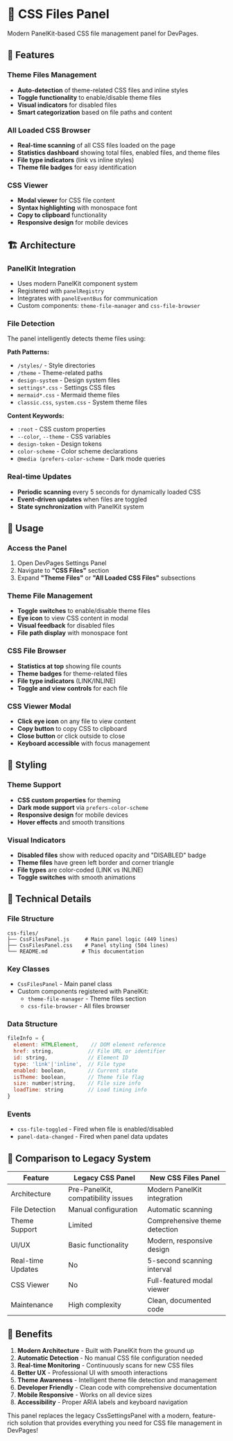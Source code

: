# 🎨 CSS Files Panel

Modern PanelKit-based CSS file management panel for DevPages.

## 🚀 **Features**

### **Theme Files Management**
- **Auto-detection** of theme-related CSS files and inline styles
- **Toggle functionality** to enable/disable theme files
- **Visual indicators** for disabled files
- **Smart categorization** based on file paths and content

### **All Loaded CSS Browser**
- **Real-time scanning** of all CSS files loaded on the page
- **Statistics dashboard** showing total files, enabled files, and theme files
- **File type indicators** (link vs inline styles)
- **Theme file badges** for easy identification

### **CSS Viewer**
- **Modal viewer** for CSS file content
- **Syntax highlighting** with monospace font
- **Copy to clipboard** functionality
- **Responsive design** for mobile devices

## 🏗️ **Architecture**

### **PanelKit Integration**
- Uses modern PanelKit component system
- Registered with `panelRegistry`
- Integrates with `panelEventBus` for communication
- Custom components: `theme-file-manager` and `css-file-browser`

### **File Detection**
The panel intelligently detects theme files using:

**Path Patterns:**
- `/styles/` - Style directories
- `/theme` - Theme-related paths
- `design-system` - Design system files
- `settings*.css` - Settings CSS files
- `mermaid*.css` - Mermaid theme files
- `classic.css`, `system.css` - System theme files

**Content Keywords:**
- `:root` - CSS custom properties
- `--color`, `--theme` - CSS variables
- `design-token` - Design tokens
- `color-scheme` - Color scheme declarations
- `@media (prefers-color-scheme` - Dark mode queries

### **Real-time Updates**
- **Periodic scanning** every 5 seconds for dynamically loaded CSS
- **Event-driven updates** when files are toggled
- **State synchronization** with PanelKit system

## 🎯 **Usage**

### **Access the Panel**
1. Open DevPages Settings Panel
2. Navigate to **"CSS Files"** section
3. Expand **"Theme Files"** or **"All Loaded CSS Files"** subsections

### **Theme File Management**
- **Toggle switches** to enable/disable theme files
- **Eye icon** to view CSS content in modal
- **Visual feedback** for disabled files
- **File path display** with monospace font

### **CSS File Browser**
- **Statistics at top** showing file counts
- **Theme badges** for theme-related files
- **File type indicators** (LINK/INLINE)
- **Toggle and view controls** for each file

### **CSS Viewer Modal**
- **Click eye icon** on any file to view content
- **Copy button** to copy CSS to clipboard
- **Close button** or click outside to close
- **Keyboard accessible** with focus management

## 🎨 **Styling**

### **Theme Support**
- **CSS custom properties** for theming
- **Dark mode support** via `prefers-color-scheme`
- **Responsive design** for mobile devices
- **Hover effects** and smooth transitions

### **Visual Indicators**
- **Disabled files** show with reduced opacity and "DISABLED" badge
- **Theme files** have green left border and corner triangle
- **File types** are color-coded (LINK vs INLINE)
- **Toggle switches** with smooth animations

## 🔧 **Technical Details**

### **File Structure**
```
css-files/
├── CssFilesPanel.js     # Main panel logic (449 lines)
├── CssFilesPanel.css    # Panel styling (504 lines)
└── README.md           # This documentation
```

### **Key Classes**
- `CssFilesPanel` - Main panel class
- Custom components registered with PanelKit:
  - `theme-file-manager` - Theme files section
  - `css-file-browser` - All files browser

### **Data Structure**
```javascript
fileInfo = {
  element: HTMLElement,    // DOM element reference
  href: string,           // File URL or identifier
  id: string,             // Element ID
  type: 'link'|'inline',  // File type
  enabled: boolean,       // Current state
  isTheme: boolean,       // Theme file flag
  size: number|string,    // File size info
  loadTime: string        // Load timing info
}
```

### **Events**
- `css-file-toggled` - Fired when file is enabled/disabled
- `panel-data-changed` - Fired when panel data updates

## 🚦 **Comparison to Legacy System**

| Feature | Legacy CSS Panel | New CSS Files Panel |
|---------|------------------|---------------------|
| Architecture | Pre-PanelKit, compatibility issues | Modern PanelKit integration |
| File Detection | Manual configuration | Automatic scanning |
| Theme Support | Limited | Comprehensive theme detection |
| UI/UX | Basic functionality | Modern, responsive design |
| Real-time Updates | No | 5-second scanning interval |
| CSS Viewer | No | Full-featured modal viewer |
| Maintenance | High complexity | Clean, documented code |

## 🎉 **Benefits**

1. **Modern Architecture** - Built with PanelKit from the ground up
2. **Automatic Detection** - No manual CSS file configuration needed
3. **Real-time Monitoring** - Continuously scans for new CSS files
4. **Better UX** - Professional UI with smooth interactions
5. **Theme Awareness** - Intelligent theme file detection and management
6. **Developer Friendly** - Clean code with comprehensive documentation
7. **Mobile Responsive** - Works on all device sizes
8. **Accessibility** - Proper ARIA labels and keyboard navigation

This panel replaces the legacy CssSettingsPanel with a modern, feature-rich solution that provides everything you need for CSS file management in DevPages! 